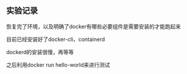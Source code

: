 ## 实验记录
恢复完了环境，以及明确了docker有哪些必要组件是需要安装的才能跑起来

目前已经安装好了docker-cli，containerd

dockerd的安装很慢，再等等

之后利用docker run hello-world来进行测试

